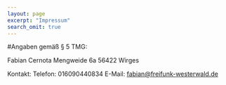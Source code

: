 ```yaml
---
layout: page
excerpt: "Impressum"
search_omit: true
---
```


#Angaben gemäß § 5 TMG:

Fabian Cernota
Mengweide 6a
56422 Wirges

Kontakt:
Telefon: 016090440834
E-Mail: fabian@freifunk-westerwald.de

